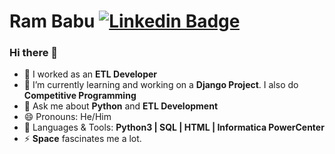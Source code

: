 # Ram Babu [![Linkedin Badge](https://img.shields.io/badge/-Ram_Babu-blue?style=round-square&logo=Linkedin&logoColor=white&link=https://www.linkedin.com/in/ram-babu-kottapally)](https://www.linkedin.com/in/ram-babu-kottapally)
### Hi there 👋

- 🌱 I worked as an **ETL Developer**
- 🔭 I’m currently learning and working on a **Django Project**. I also do **Competitive Programming**
- 💬 Ask me about **Python** and **ETL Development**
- 😄 Pronouns: He/Him
- 💬 Languages & Tools: **Python3 | SQL | HTML | Informatica PowerCenter**
- ⚡ **Space** fascinates me a lot.


<!--
**Ram-95/Ram-95** is a ✨ _special_ ✨ repository because its `README.md` (this file) appears on your GitHub profile.

Here are some ideas to get you started:

- 🔭 I’m currently working on ...
- 🌱 I’m currently learning **Django**
- 👯 I’m looking to collaborate on ...
- 🤔 I’m looking for help with ...
- 💬 Ask me about ...
- 📫 How to reach me: ...
- 😄 Pronouns: ...
- ⚡ Fun fact: ...
-->
